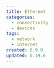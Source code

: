 ```yaml
---
title: Ethernet
categories:
  - connectivity
  - devices
tags:
  - network
  - internet
created: 0.9.0
updated: 0.19.0
---
```

